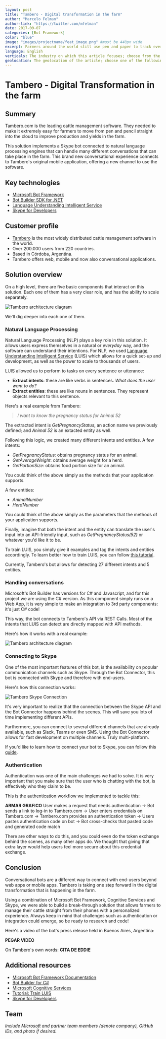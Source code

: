 ```yaml
---
layout: post
title: "Tambero - Digital transformation in the farm"
author: "Marcelo Felman"
author-link: "https://twitter.com/mfelman"
date: 2017-09-07
categories: [Bot Framework]
color: "blue"
image: "images/projectname/feat_image.png" #must be 440px wide
excerpt: Farmers around the world still use pen and paper to track everything in the farms. Learn how Tambero.com uses Microsoft Bot Framework, Cognitive Services and Skype to build a bot that guides farmers into an improved performance of up to 30%!
language: English
verticals: The industry on which this article focuses; choose from the following: ["Agriculture, Forestry & Fishing"]
geolocation: The geolocation of the article; choose one of the following: [South America]
---
```

# Tambero - Digital Transformation in the farm #

## Summary ##

Tambero.com is the leading cattle management software. They needed to make it extremely easy for farmers to move from pen and pencil straight into the cloud to improve production and yields in the farm.

This solution implements a Skype bot connected to natural language processing engines that can handle many different conversations that can take place in the farm. This brand new conversational experience connects to Tambero's original mobile application, offering a new channel to use the software.

## Key technologies ##

- [Microsoft Bot Framework](https://dev.botframework.com)
- [Bot Builder SDK for .NET](https://docs.microsoft.com/en-us/bot-framework/dotnet/bot-builder-dotnet-overview)
- [Language Understanding Intelligent Service](https://www.luis.ai)
- [Skype for Developers](https://dev.skype.com/bots)

## Customer profile ##

- [Tambero](https://www.tambero.com) is the most widely distributed cattle management software in the world.
- Over 200.000 users from 220 countries.
- Based in Córdoba, Argentina.
- Tambero offers web, mobile and now also conversational applications.

## Solution overview ##

On a high level, there are five basic components that interact on this solution. Each one of them has a very clear role, and has the ability to scale separately.

![Tambero architecture diagram](https://github.com/marcelofelman/case-studies/blob/master/images/1-tambero-architecture.png?raw=true)

We'll dig deeper into each one of them.

### Natural Language Processing ###

Natural Language Processing (NLP) plays a key role in this solution. It allows users express themselves in a natural or *everyday* way, and the software can understand their intentions. For NLP, we used [Language Understanding Intelligent Service](https://www.luis.ai) (LUIS) which allows for a quick set-up and development, as well as the power to scale to thousands of users.

LUIS allowed us to perform to tasks on every sentence or utterance:

- **Extract intents**: these are like verbs in sentences. *What does the user want to do?*
- **Extract entities**: these are like nouns in sentences. They represent objects relevant to this sentence.

Here's a real example from Tambero:

> *I want to know the pregnancy status for Animal 52*

The extracted intent is *GetPregnancyStatus*, an action name we previously defined; and *Animal 52* is an extacted entity as well.

Following this logic, we created many different intents and entities. A few intents:

- *GetPregnancyStatus*: obtains pregnancy status for an animal.
- *GetAverageWeight*: obtains average weight for a herd.
- *GetPortionSize*: obtains food portion size for an animal.

You could think of the above simply as the methods that your application supports.

A few entities:

- *AnimalNumber*
- *HerdNumber*

You could think of the above simply as the parameters that the methods of your application supports.

Finally, imagine that both the intent and the entity can translate the user's input into an API-friendly input, such as *GetPregnancyStatus(52)* or whatever you'd like it to be.

To train LUIS, you simply give it examples and tag the intents and entities accordingly. To learn better how to train LUIS, you can follow [this tutorial](https://docs.microsoft.com/en-us/azure/cognitive-services/LUIS/add-intents).

Currently, Tambero's bot allows for detecting 27 different intents and 5 entities.

### Handling conversations ###

Microsoft's Bot Builder has versions for C# and Javascript, and for this project we are using the C# version. As this component simply runs on a Web App, it is very simple to make an integration to 3rd party components: it's just C# code!

This way, the bot connects to Tambero's API via REST Calls. Most of the intents that LUIS can detect are directly mapped with API methods.

Here's how it works with a real example:

![Tambero architecture diagram](https://github.com/marcelofelman/case-studies/blob/master/images/3-tambero-nlp.png?raw=true)

### Connecting to Skype ###

One of the most important features of this bot, is the availability on popular communication channels such as Skype. Through the Bot Connector, this bot is connected with Skype and therefore with end-users.

Here's how this connection works:

![Tambero Skype Connection](https://github.com/marcelofelman/case-studies/blob/master/images/4-skype-connection.png?raw=true)

It's very important to realize that the connection between the Skype API and the Bot Connector happens behind the scenes. This will save you lots of time implementing different APIs.

Furthermore, you can connect to several different channels that are already available, such as Slack, Teams or even SMS. Using the Bot Connector allows for fast development on multiple channels. Truly multi-platform.

If you'd like to learn how to connect your bot to Skype, you can follow this [guide](https://dev.skype.com/bots).

### Authentication ###

Authentication was one of the main challenges we had to solve. It is very important that you make sure that the user who is chatting with the bot, is effectively who they claim to be.

This is the authentication workflow we implemented to tackle this:

**ARMAR GRAFICO**
User makes a request that needs authentication -> Bot sends a link to log-in to Tambero.com -> User enters credentials on Tambero.com -> Tambero.com provides an authentication token -> Users pastes authentication code on bot -> Bot cross-checks that pasted code and generated code match

There are other ways to do this, and you could even do the token exchange behind the scenes, as many other apps do. We thought that giving that extra layer would help users feel more secure about this credential exchange.

## Conclusion ##

Conversational bots are a different way to connect with end-users beyond web apps or mobile apps. Tambero is taking one step forward in the digital transformation that is happening in the farm.

Using a combination of Microsoft Bot Framework, Cognitive Services and Skype, we were able to build a break-through solution that allows farmers to manage their cattle straight from their phones with a personalized experience. Always keep in mind that challenges such as authentication or integration could emerge, so be ready to research and code!

Here's a video of the bot's press release held in Buenos Aires, Argentina:

**PEGAR VIDEO**

On Tambero's own words:
**CITA DE EDDIE**

## Additional resources ##

- [Microsoft Bot Framework Documentation](https://dev.botframework.com)
- [Bot Builder for C#](https://github.com/Microsoft/BotBuilder/tree/master/CSharp)
- [Microsoft Cognitive Services](https://azure.microsoft.com/en-us/services/cognitive-services/)
- [Tutorial: Train LUIS](https://docs.microsoft.com/en-us/azure/cognitive-services/LUIS/add-intents)
- [Skype for Developers](https://dev.skype.com/bots)

## Team ##

*Include Microsoft and partner team members (denote company), GitHub IDs, and photo if desired.*